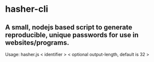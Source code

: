 # hasher-cli

## A small, nodejs based script to generate reproducible, unique passwords for use in websites/programs.

Usage: hasher.js < identifier > < optional output-length, default is 32 >
